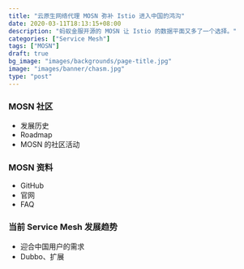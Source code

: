 ```yaml
---
title: "云原生网络代理 MOSN 弥补 Istio 进入中国的鸿沟"
date: 2020-03-11T18:13:15+08:00
description: "蚂蚁金服开源的 MOSN 让 Istio 的数据平面又多了一个选择。"
categories: ["Service Mesh"]
tags: ["MOSN"]
draft: true
bg_image: "images/backgrounds/page-title.jpg"
image: "images/banner/chasm.jpg"
type: "post"
---
```


### MOSN 社区

- 发展历史
- Roadmap
- MOSN 的社区活动

### MOSN 资料

- GitHub
- 官网
- FAQ

### 当前 Service Mesh 发展趋势

- 迎合中国用户的需求
- Dubbo、扩展
